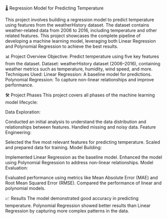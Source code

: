 🌡️ Regression Model for Predicting Temperature


This project involves building a regression model to predict temperature using features from the weatherHistory dataset. The dataset contains weather-related data from 2006 to 2016, including temperature and other related features. This project showcases the complete pipeline of developing a machine learning model, leveraging both Linear Regression and Polynomial Regression to achieve the best results.


📊 Project Overview
Objective: Predict temperature using five key features from the dataset.
Dataset: weatherHistory dataset (2006–2016), containing weather metrics such as temperature, humidity, wind speed, and more.
Techniques Used:
Linear Regression: A baseline model for predictions.
Polynomial Regression: To capture non-linear relationships and improve performance.


🛠️ Project Phases
This project covers all phases of the machine learning model lifecycle:

Data Exploration:

Conducted an initial analysis to understand the data distribution and relationships between features.
Handled missing and noisy data.
Feature Engineering:

Selected the five most relevant features for predicting temperature.
Scaled and prepared data for training.
Model Building:

Implemented Linear Regression as the baseline model.
Enhanced the model using Polynomial Regression to address non-linear relationships.
Model Evaluation:

Evaluated performance using metrics like Mean Absolute Error (MAE) and Root Mean Squared Error (RMSE).
Compared the performance of linear and polynomial models.


📈 Results
The model demonstrated good accuracy in predicting temperature.
Polynomial Regression showed better results than Linear Regression by capturing more complex patterns in the data.
